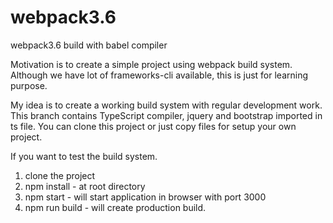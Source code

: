 # webpack3.6
webpack3.6 build with babel compiler

Motivation is to create a simple project using webpack build system. Although we have lot of frameworks-cli available, this is just for learning purpose.

My idea is to create a working build system with regular development work.
This branch contains TypeScript compiler, jquery and bootstrap imported in ts file.
You can clone this project or just copy files for setup your own project.

If you want to test the build system.
1. clone the project
2. npm install - at root directory
3. npm start - will start application in browser with port 3000
4. npm run build - will create production build.
